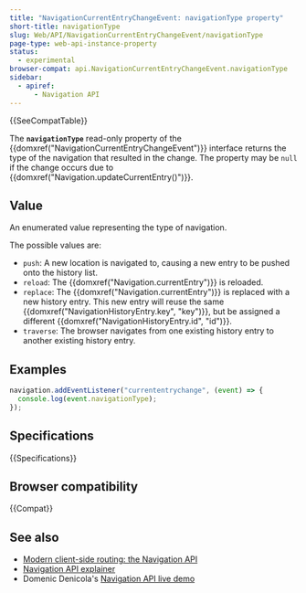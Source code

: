 ```yaml
---
title: "NavigationCurrentEntryChangeEvent: navigationType property"
short-title: navigationType
slug: Web/API/NavigationCurrentEntryChangeEvent/navigationType
page-type: web-api-instance-property
status:
  - experimental
browser-compat: api.NavigationCurrentEntryChangeEvent.navigationType
sidebar:
  - apiref:
      - Navigation API
---
```


{{SeeCompatTable}}

The **`navigationType`** read-only property of the {{domxref("NavigationCurrentEntryChangeEvent")}} interface returns the type of the navigation that resulted in the change. The property may be `null` if the change occurs due to {{domxref("Navigation.updateCurrentEntry()")}}.

## Value

An enumerated value representing the type of navigation.

The possible values are:

- `push`: A new location is navigated to, causing a new entry to be pushed onto the history list.
- `reload`: The {{domxref("Navigation.currentEntry")}} is reloaded.
- `replace`: The {{domxref("Navigation.currentEntry")}} is replaced with a new history entry. This new entry will reuse the same {{domxref("NavigationHistoryEntry.key", "key")}}, but be assigned a different {{domxref("NavigationHistoryEntry.id", "id")}}.
- `traverse`: The browser navigates from one existing history entry to another existing history entry.

## Examples

```js
navigation.addEventListener("currententrychange", (event) => {
  console.log(event.navigationType);
});
```

## Specifications

{{Specifications}}

## Browser compatibility

{{Compat}}

## See also

- [Modern client-side routing: the Navigation API](https://developer.chrome.com/docs/web-platform/navigation-api/)
- [Navigation API explainer](https://github.com/WICG/navigation-api/blob/main/README.md)
- Domenic Denicola's [Navigation API live demo](https://gigantic-honored-octagon.glitch.me/)

